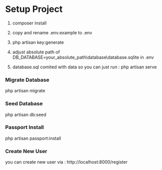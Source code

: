 
# Setup Project

1. composer install

2. copy and rename .env.example to .env

3. php artisan key:generate

4. adjust absolute path of DB_DATABASE=your_absolute_path\database\database.sqlite in .env

5. database.sql comited with data so you can just run : php artisan serve


### Migrate Database

php artisan migrate


### Seed Database

php artisan db:seed


### Passport Install

php artisan passport:install




### Create New User
you can create new user via : http://localhost:8000/register



